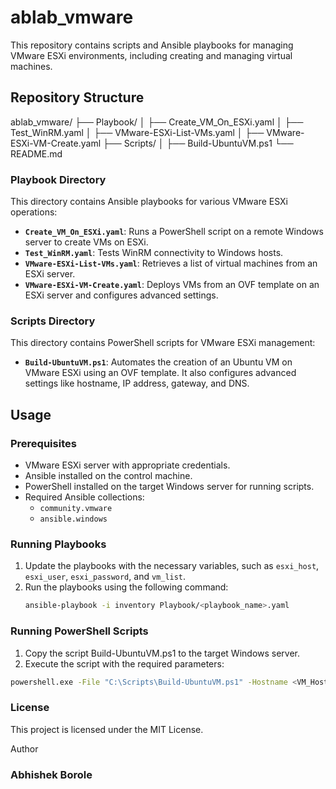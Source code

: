 # ablab_vmware

This repository contains scripts and Ansible playbooks for managing VMware ESXi environments, including creating and managing virtual machines.

## Repository Structure
ablab_vmware/ ├── Playbook/ │ ├── Create_VM_On_ESXi.yaml │ ├── Test_WinRM.yaml │ ├── VMware-ESXi-List-VMs.yaml │ ├── VMware-ESXi-VM-Create.yaml ├── Scripts/ │ ├── Build-UbuntuVM.ps1 └── README.md

### Playbook Directory

This directory contains Ansible playbooks for various VMware ESXi operations:

- **`Create_VM_On_ESXi.yaml`**: Runs a PowerShell script on a remote Windows server to create VMs on ESXi.
- **`Test_WinRM.yaml`**: Tests WinRM connectivity to Windows hosts.
- **`VMware-ESXi-List-VMs.yaml`**: Retrieves a list of virtual machines from an ESXi server.
- **`VMware-ESXi-VM-Create.yaml`**: Deploys VMs from an OVF template on an ESXi server and configures advanced settings.

### Scripts Directory

This directory contains PowerShell scripts for VMware ESXi management:

- **`Build-UbuntuVM.ps1`**: Automates the creation of an Ubuntu VM on VMware ESXi using an OVF template. It also configures advanced settings like hostname, IP address, gateway, and DNS.

## Usage

### Prerequisites

- VMware ESXi server with appropriate credentials.
- Ansible installed on the control machine.
- PowerShell installed on the target Windows server for running scripts.
- Required Ansible collections:
  - `community.vmware`
  - `ansible.windows`

### Running Playbooks

1. Update the playbooks with the necessary variables, such as `esxi_host`, `esxi_user`, `esxi_password`, and `vm_list`.
2. Run the playbooks using the following command:
   ```bash
   ansible-playbook -i inventory Playbook/<playbook_name>.yaml
   ```

### Running PowerShell Scripts
1. Copy the script Build-UbuntuVM.ps1 to the target Windows server.
2. Execute the script with the required parameters:
```bash
powershell.exe -File "C:\Scripts\Build-UbuntuVM.ps1" -Hostname <VM_Hostname> -IPAddress <VM_IPAddress>
```
### License
This project is licensed under the MIT License.

Author
### Abhishek Borole